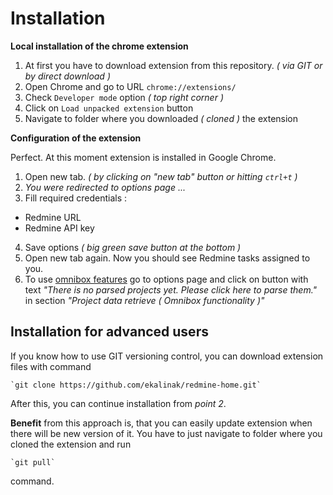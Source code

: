 # Installation 

**Local installation of the chrome extension**

1. At first you have to download extension from this repository. *( via GIT or by direct download )*
2. Open Chrome and go to URL `chrome://extensions/`
3. Check `Developer mode` option *( top right corner )*
4. Click on `Load unpacked extension` button
5. Navigate to folder where you downloaded *( cloned )* the extension


**Configuration of the extension**

Perfect. At this moment extension is installed in Google Chrome.
 
1. Open new tab. *( by clicking on "new tab" button or hitting `ctrl+t` )*
2. *You were redirected to options page ...*
3. Fill required credentials : 
  * Redmine URL
  * Redmine API key
4. Save options *( big green save button at the bottom )*
5. Open new tab again. Now you should see Redmine tasks assigned to you.
6. To use [omnibox features](Omnibox.md) go to options page and click on button with text *"There is no parsed projects yet. Please click here to parse them."* in section *"Project data retrieve ( Omnibox functionality )"*


## Installation for advanced users
If you know how to use GIT versioning control, you can download extension 
files with command 

	`git clone https://github.com/ekalinak/redmine-home.git`

After this, you can continue installation from *point 2*.

**Benefit** from this approach is, that you can easily update extension when there will 
be new version of it. You have to just navigate to folder where you cloned the extension 
and run 

	`git pull` 

command.
